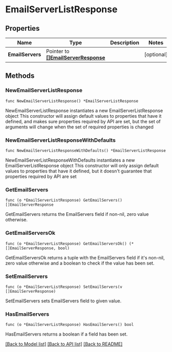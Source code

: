 # EmailServerListResponse

## Properties

Name | Type | Description | Notes
------------ | ------------- | ------------- | -------------
**EmailServers** | Pointer to [**[]EmailServerResponse**](EmailServerResponse.md) |  | [optional] 

## Methods

### NewEmailServerListResponse

`func NewEmailServerListResponse() *EmailServerListResponse`

NewEmailServerListResponse instantiates a new EmailServerListResponse object
This constructor will assign default values to properties that have it defined,
and makes sure properties required by API are set, but the set of arguments
will change when the set of required properties is changed

### NewEmailServerListResponseWithDefaults

`func NewEmailServerListResponseWithDefaults() *EmailServerListResponse`

NewEmailServerListResponseWithDefaults instantiates a new EmailServerListResponse object
This constructor will only assign default values to properties that have it defined,
but it doesn't guarantee that properties required by API are set

### GetEmailServers

`func (o *EmailServerListResponse) GetEmailServers() []EmailServerResponse`

GetEmailServers returns the EmailServers field if non-nil, zero value otherwise.

### GetEmailServersOk

`func (o *EmailServerListResponse) GetEmailServersOk() (*[]EmailServerResponse, bool)`

GetEmailServersOk returns a tuple with the EmailServers field if it's non-nil, zero value otherwise
and a boolean to check if the value has been set.

### SetEmailServers

`func (o *EmailServerListResponse) SetEmailServers(v []EmailServerResponse)`

SetEmailServers sets EmailServers field to given value.

### HasEmailServers

`func (o *EmailServerListResponse) HasEmailServers() bool`

HasEmailServers returns a boolean if a field has been set.


[[Back to Model list]](../README.md#documentation-for-models) [[Back to API list]](../README.md#documentation-for-api-endpoints) [[Back to README]](../README.md)


